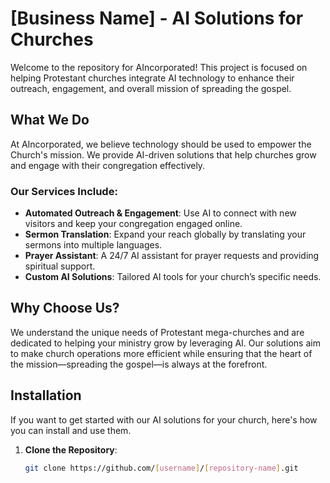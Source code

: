 # [Business Name] - AI Solutions for Churches

Welcome to the repository for AIncorporated! This project is focused on helping Protestant churches integrate AI technology to enhance their outreach, engagement, and overall mission of spreading the gospel.

## What We Do

At AIncorporated, we believe technology should be used to empower the Church's mission. We provide AI-driven solutions that help churches grow and engage with their congregation effectively.

### Our Services Include:
- **Automated Outreach & Engagement**: Use AI to connect with new visitors and keep your congregation engaged online.
- **Sermon Translation**: Expand your reach globally by translating your sermons into multiple languages.
- **Prayer Assistant**: A 24/7 AI assistant for prayer requests and providing spiritual support.
- **Custom AI Solutions**: Tailored AI tools for your church’s specific needs.

## Why Choose Us?

We understand the unique needs of Protestant mega-churches and are dedicated to helping your ministry grow by leveraging AI. Our solutions aim to make church operations more efficient while ensuring that the heart of the mission—spreading the gospel—is always at the forefront.

## Installation

If you want to get started with our AI solutions for your church, here's how you can install and use them.

1. **Clone the Repository**:
   ```bash
   git clone https://github.com/[username]/[repository-name].git
